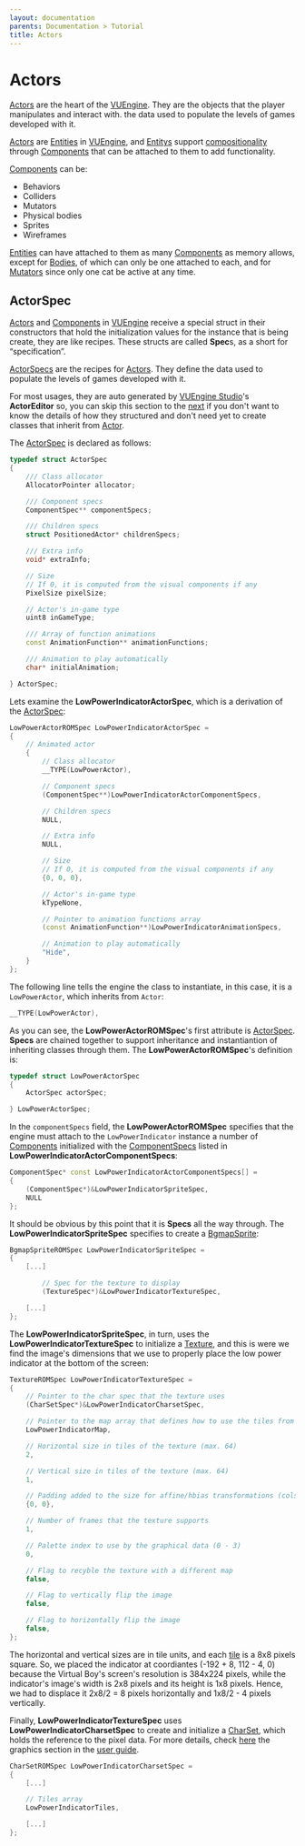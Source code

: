 ```yaml
---
layout: documentation
parents: Documentation > Tutorial
title: Actors
---
```


# Actors

[Actors](/documentation/api/class-actor/) are the heart of the [VUEngine](https://github.com/VUEngine/VUEngine-Core). They are the objects that the player manipulates and interact with.  the data used to populate the levels of games developed with it.

[Actors](/documentation/api/class-actor/) are [Entities](/documentation/api/class-entity/) in [VUEngine](https://github.com/VUEngine/VUEngine-Core), and [Entitys](/documentation/api/class-entity/) support [compositionality](/documentation/user-guide/design-principles/#components/) through [Components](/documentation/api/class-component/) that can be attached to them to add functionality.

[Components](/documentation/api/class-component/) can be:

- Behaviors
- Colliders
- Mutators
- Physical bodies
- Sprites
- Wireframes

[Entities](/documentation/api/class-entity/) can have attached to them as many [Components](/documentation/api/class-component/) as memory allows, except for [Bodies](/documentation/api/class-body/), of which can only be one attached to each, and for [Mutators](/documentation/api/class-mutator/) since only one cat be active at any time.

## ActorSpec

[Actors](/documentation/api/class-actor/) and [Components](/documentation/api/class-component/) in [VUEngine](https://github.com/VUEngine/VUEngine-Core) receive a special struct in their constructors that hold the initialization values for the instance that is being create, they are like recipes. These structs are called **Spec**s, as a short for “specification”.

[ActorSpecs](/documentation/api/struct-actor-spec/) are the recipes for [Actors](/documentation/api/class-actor/). They define the data used to populate the levels of games developed with it.

For most usages, they are auto generated by [VUEngine Studio](https://www.vuengine.dev/)'s **ActorEditor** so, you can skip this section to the [next](/documentation/tutorial/pong-paddles/) if you don't want to know the details of how they structured and don't need yet to create classes that inherit from [Actor](/documentation/api/class-actor/). 

The [ActorSpec](/documentation/api/struct-actor-spec/) is declared as follows:

```cpp
typedef struct ActorSpec
{
    /// Class allocator
    AllocatorPointer allocator;

    /// Component specs
    ComponentSpec** componentSpecs;

    /// Children specs
    struct PositionedActor* childrenSpecs;

    /// Extra info
    void* extraInfo;

    // Size
    // If 0, it is computed from the visual components if any
    PixelSize pixelSize;

    // Actor's in-game type
    uint8 inGameType;

    /// Array of function animations
    const AnimationFunction** animationFunctions;

    /// Animation to play automatically
    char* initialAnimation;

} ActorSpec;
```

Lets examine the **LowPowerIndicatorActorSpec**, which is a derivation of the [ActorSpec](/documentation/api/struct-actor-spec/):

```cpp
LowPowerActorROMSpec LowPowerIndicatorActorSpec =
{
    // Animated actor
    {
        // Class allocator
        __TYPE(LowPowerActor),

        // Component specs
        (ComponentSpec**)LowPowerIndicatorActorComponentSpecs,

        // Children specs
        NULL,

        // Extra info
        NULL,

        // Size
        // If 0, it is computed from the visual components if any
        {0, 0, 0},

        // Actor's in-game type
        kTypeNone,

        // Pointer to animation functions array
        (const AnimationFunction**)LowPowerIndicatorAnimationSpecs,

        // Animation to play automatically
        "Hide",
    }
};
```

The following line tells the engine the class to instantiate, in this case, it is a `LowPowerActor`, which inherits from `Actor`:

```cpp 
__TYPE(LowPowerActor),
``` 

As you can see, the **LowPowerActorROMSpec**'s first attribute is [ActorSpec](/documentation/api/struct-actor-spec/). **Specs** are chained together to support inheritance and instantiantion of inheriting classes through them. The **LowPowerActorROMSpec**'s definition is:

```cpp
typedef struct LowPowerActorSpec
{
    ActorSpec actorSpec;

} LowPowerActorSpec;
```

In the `componentSpecs` field, the **LowPowerActorROMSpec** specifies that the engine must attach to the `LowPowerIndicator` instance a number of [Components](/documentation/api/class-component/) initialized with the [ComponentSpecs](/documentation/api/struct-component-spec/) listed in **LowPowerIndicatorActorComponentSpecs**:

```cpp
ComponentSpec* const LowPowerIndicatorActorComponentSpecs[] = 
{
    (ComponentSpec*)&LowPowerIndicatorSpriteSpec,
    NULL
};
```

It should be obvious by this point that it is **Specs** all the way through. The **LowPowerIndicatorSpriteSpec** specifies to create a [BgmapSprite](/documentation/api/class-bgmap-sprite/):

```cpp
BgmapSpriteROMSpec LowPowerIndicatorSpriteSpec =
{
    [...]

        // Spec for the texture to display
        (TextureSpec*)&LowPowerIndicatorTextureSpec,

    [...]
};
```
The **LowPowerIndicatorSpriteSpec**, in turn, uses the **LowPowerIndicatorTextureSpec** to initialize a [Texture](/documentation/api/class-texture/), and this is were we find the image's dimensions that we use to properly place the low power indicator at the bottom of the screen:

```cpp
TextureROMSpec LowPowerIndicatorTextureSpec =
{
    // Pointer to the char spec that the texture uses
    (CharSetSpec*)&LowPowerIndicatorCharsetSpec,

    // Pointer to the map array that defines how to use the tiles from the char set
    LowPowerIndicatorMap,

    // Horizontal size in tiles of the texture (max. 64)
    2,

    // Vertical size in tiles of the texture (max. 64)
    1,

    // Padding added to the size for affine/hbias transformations (cols, rows)
    {0, 0},

    // Number of frames that the texture supports
    1,

    // Palette index to use by the graphical data (0 - 3)
    0,

    // Flag to recyble the texture with a different map
    false,

    // Flag to vertically flip the image
    false,

    // Flag to horizontally flip the image
    false,
};
```

The horizontal and vertical sizes are in tile units, and each [tile](/documentation/user-guide/graphics/) is a 8x8 pixels square. So, we placed the indicator at coordiantes (-192 + 8, 112 - 4, 0) because the Virtual Boy's screen's resolution is 384x224 pixels, while the indicator's image's width is 2x8 pixels and its height is 1x8 pixels. Hence, we had to displace it 2x8/2 = 8 pixels horizontally and 1x8/2 - 4 pixels vertically.  

Finally, **LowPowerIndicatorTextureSpec** uses **LowPowerIndicatorCharsetSpec** to create and initialize a [CharSet](/documentation/api/class-char-set/), which holds the reference to the pixel data. For more details, check [here](/documentation/user-guide/graphics/) the graphics section in the [user guide](/documentation/user-guide/).

```cpp
CharSetROMSpec LowPowerIndicatorCharsetSpec =
{
    [...]

    // Tiles array
    LowPowerIndicatorTiles,

    [...]
};
```